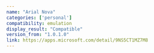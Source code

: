 ```yaml
---
name: "Arial Nova"
categories: ['personal']
compatibility: emulation
display_result: "Compatible"
version_from: "1.0.1.0"
link: https://apps.microsoft.com/detail/9NS5CT1MZ7M8
---
```

